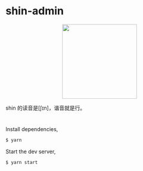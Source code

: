 # shin-admin
<p align="center">
  <img src="https://github.com/pwstrick/shin-admin/blob/master/docs/assets/logo.png" width="200"/>
</p>
shin 的读音是[ʃɪn]，谐音就是行。

# 

Install dependencies,

```bash
$ yarn
```

Start the dev server,

```bash
$ yarn start
```

